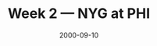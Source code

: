 ---
layout: game
title: Week 2 — NYG at PHI
season: 2000
game_id: 2000_02_NYG_PHI
week: 2
date: 2000-09-10
home_team: PHI
away_team: NYG
final_home: 18
final_away: 33
pbp_url: /assets/data/pbp/2000/2000_02_NYG_PHI.csv.gz
---